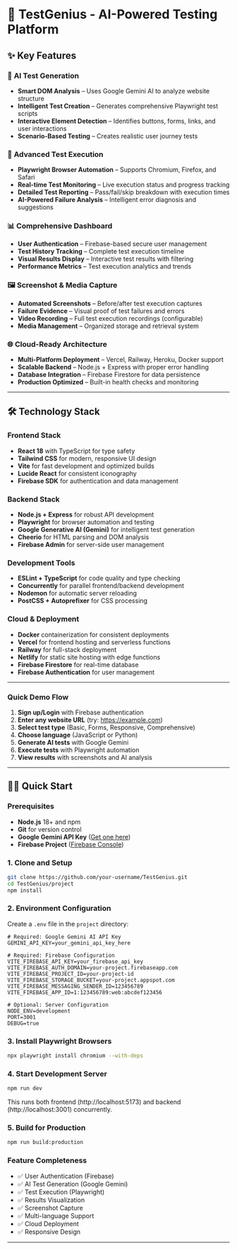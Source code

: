 # 🧪 TestGenius - AI-Powered Testing Platform

## ✨ Key Features

### 🧠 **AI Test Generation**
- **Smart DOM Analysis** – Uses Google Gemini AI to analyze website structure
- **Intelligent Test Creation** – Generates comprehensive Playwright test scripts
- **Interactive Element Detection** – Identifies buttons, forms, links, and user interactions
- **Scenario-Based Testing** – Creates realistic user journey tests

### 🎯 **Advanced Test Execution**
- **Playwright Browser Automation** – Supports Chromium, Firefox, and Safari
- **Real-time Test Monitoring** – Live execution status and progress tracking
- **Detailed Test Reporting** – Pass/fail/skip breakdown with execution times
- **AI-Powered Failure Analysis** – Intelligent error diagnosis and suggestions

### 📊 **Comprehensive Dashboard**
- **User Authentication** – Firebase-based secure user management
- **Test History Tracking** – Complete test execution timeline
- **Visual Results Display** – Interactive test results with filtering
- **Performance Metrics** – Test execution analytics and trends

### 🖼️ **Screenshot & Media Capture**
- **Automated Screenshots** – Before/after test execution captures
- **Failure Evidence** – Visual proof of test failures and errors
- **Video Recording** – Full test execution recordings (configurable)
- **Media Management** – Organized storage and retrieval system

### 🌐 **Cloud-Ready Architecture**
- **Multi-Platform Deployment** – Vercel, Railway, Heroku, Docker support
- **Scalable Backend** – Node.js + Express with proper error handling
- **Database Integration** – Firebase Firestore for data persistence
- **Production Optimized** – Built-in health checks and monitoring

---

## 🛠️ Technology Stack

### Frontend Stack
- **React 18** with TypeScript for type safety
- **Tailwind CSS** for modern, responsive UI design
- **Vite** for fast development and optimized builds
- **Lucide React** for consistent iconography
- **Firebase SDK** for authentication and data management

### Backend Stack
- **Node.js + Express** for robust API development
- **Playwright** for browser automation and testing
- **Google Generative AI (Gemini)** for intelligent test generation
- **Cheerio** for HTML parsing and DOM analysis
- **Firebase Admin** for server-side user management

### Development Tools
- **ESLint + TypeScript** for code quality and type checking
- **Concurrently** for parallel frontend/backend development
- **Nodemon** for automatic server reloading
- **PostCSS + Autoprefixer** for CSS processing

### Cloud & Deployment
- **Docker** containerization for consistent deployments
- **Vercel** for frontend hosting and serverless functions
- **Railway** for full-stack deployment
- **Netlify** for static site hosting with edge functions
- **Firebase Firestore** for real-time database
- **Firebase Authentication** for user management

---


### Quick Demo Flow
1. **Sign up/Login** with Firebase authentication
2. **Enter any website URL** (try: https://example.com)
3. **Select test type** (Basic, Forms, Responsive, Comprehensive)
4. **Choose language** (JavaScript or Python)
5. **Generate AI tests** with Google Gemini
6. **Execute tests** with Playwright automation
7. **View results** with screenshots and AI analysis

---

## 🏃‍♂️ Quick Start

### Prerequisites
- **Node.js** 18+ and npm
- **Git** for version control
- **Google Gemini API Key** ([Get one here](https://ai.google.dev/))
- **Firebase Project** ([Firebase Console](https://console.firebase.google.com/))

### 1. Clone and Setup
```bash
git clone https://github.com/your-username/TestGenius.git
cd TestGenius/project
npm install
```

### 2. Environment Configuration
Create a `.env` file in the `project` directory:
```env
# Required: Google Gemini AI API Key
GEMINI_API_KEY=your_gemini_api_key_here

# Required: Firebase Configuration
VITE_FIREBASE_API_KEY=your_firebase_api_key
VITE_FIREBASE_AUTH_DOMAIN=your-project.firebaseapp.com
VITE_FIREBASE_PROJECT_ID=your-project-id
VITE_FIREBASE_STORAGE_BUCKET=your-project.appspot.com
VITE_FIREBASE_MESSAGING_SENDER_ID=123456789
VITE_FIREBASE_APP_ID=1:123456789:web:abcdef123456

# Optional: Server Configuration
NODE_ENV=development
PORT=3001
DEBUG=true
```

### 3. Install Playwright Browsers
```bash
npx playwright install chromium --with-deps
```

### 4. Start Development Server
```bash
npm run dev
```
This runs both frontend (http://localhost:5173) and backend (http://localhost:3001) concurrently.

### 5. Build for Production
```bash
npm run build:production
```
### Feature Completeness
- ✅ User Authentication (Firebase)
- ✅ AI Test Generation (Google Gemini)
- ✅ Test Execution (Playwright)
- ✅ Results Visualization
- ✅ Screenshot Capture
- ✅ Multi-language Support
- ✅ Cloud Deployment
- ✅ Responsive Design

---


